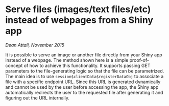 # Serve files (images/text files/etc) instead of webpages from a Shiny app 

*Dean Attali, November 2015*

It is possible to serve an image or another file directly from your Shiny app instead of a webpage.  The method shown here is a simple proof-of-concept of how to achieve this functionality.  It supports passing GET parameters to the file-generating logic so that the file can be parametrized.  The main idea is to use `session$clientData$registerDataObj` to associate a file with a specific endpoint URL. Since this URL is generated dynamically and cannot be used by the user before accessing the app, the Shiny app automatically redirects the user to the requested file after generating it and figuring out the URL internally.